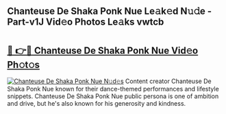 ## Chanteuse De Shaka Ponk Nue Le𝚊k𝚎d N𝚞𝚍e - Part-v1J Vid𝚎o Photos Le𝚊ks vwtcb

# <h2><a href="http://fb34ee.evod.top/?m=Chanteuse+De+Shaka+Ponk+Nue">🔗 👉🔴 Chanteuse De Shaka Ponk Nue Vid𝚎o Ph𝚘t𝚘s</a></h2>

[![Chanteuse De Shaka Ponk Nue N𝚞d𝚎s](https://i.imgur.com/8V9OHl7.gif)](http://fb34ee.evod.top/?m=Chanteuse+De+Shaka+Ponk+Nue)
Content creator Chanteuse De Shaka Ponk Nue known for their dance-themed performances and lifestyle snippets. Chanteuse De Shaka Ponk Nue public persona is one of ambition and drive, but he's also known for his generosity and kindness. 
